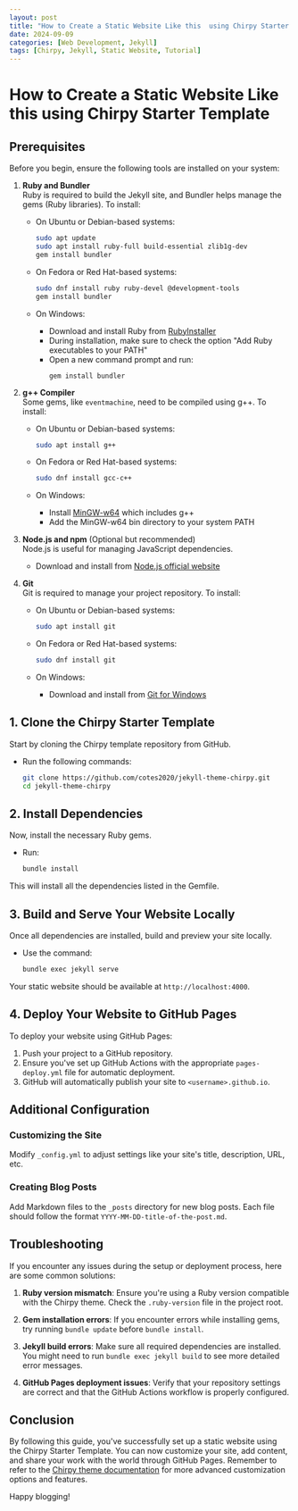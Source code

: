 ```yaml
---
layout: post
title: "How to Create a Static Website Like this  using Chirpy Starter Template"
date: 2024-09-09
categories: [Web Development, Jekyll]
tags: [Chirpy, Jekyll, Static Website, Tutorial]
---
```


# How to Create a Static Website Like this  using Chirpy Starter Template

## Prerequisites

Before you begin, ensure the following tools are installed on your system:

1. **Ruby and Bundler**  
   Ruby is required to build the Jekyll site, and Bundler helps manage the gems (Ruby libraries). To install:

   - On Ubuntu or Debian-based systems:
     ```bash
     sudo apt update
     sudo apt install ruby-full build-essential zlib1g-dev
     gem install bundler
     ```

   - On Fedora or Red Hat-based systems:
     ```bash
     sudo dnf install ruby ruby-devel @development-tools
     gem install bundler
     ```

   - On Windows:
     - Download and install Ruby from [RubyInstaller](https://rubyinstaller.org/)
     - During installation, make sure to check the option "Add Ruby executables to your PATH"
     - Open a new command prompt and run:
       ```
       gem install bundler
       ```

2. **g++ Compiler**  
   Some gems, like `eventmachine`, need to be compiled using g++. To install:

   - On Ubuntu or Debian-based systems:
     ```bash
     sudo apt install g++
     ```

   - On Fedora or Red Hat-based systems:
     ```bash
     sudo dnf install gcc-c++
     ```

   - On Windows:
     - Install [MinGW-w64](https://mingw-w64.org/doku.php/download) which includes g++
     - Add the MinGW-w64 bin directory to your system PATH

3. **Node.js and npm** (Optional but recommended)  
   Node.js is useful for managing JavaScript dependencies.
   - Download and install from [Node.js official website](https://nodejs.org/)

4. **Git**  
   Git is required to manage your project repository. To install:

   - On Ubuntu or Debian-based systems:
     ```bash
     sudo apt install git
     ```

   - On Fedora or Red Hat-based systems:
     ```bash
     sudo dnf install git
     ```

   - On Windows:
     - Download and install from [Git for Windows](https://gitforwindows.org/)

## 1. Clone the Chirpy Starter Template

Start by cloning the Chirpy template repository from GitHub.

- Run the following commands:
  ```bash
  git clone https://github.com/cotes2020/jekyll-theme-chirpy.git
  cd jekyll-theme-chirpy
  ```

## 2. Install Dependencies

Now, install the necessary Ruby gems.

- Run:
  ```bash
  bundle install
  ```
This will install all the dependencies listed in the Gemfile.

## 3. Build and Serve Your Website Locally

Once all dependencies are installed, build and preview your site locally.

- Use the command:
  ```bash
  bundle exec jekyll serve
  ```
Your static website should be available at `http://localhost:4000`.

## 4. Deploy Your Website to GitHub Pages

To deploy your website using GitHub Pages:

1. Push your project to a GitHub repository.
2. Ensure you've set up GitHub Actions with the appropriate `pages-deploy.yml` file for automatic deployment.
3. GitHub will automatically publish your site to `<username>.github.io`.

## Additional Configuration

### Customizing the Site
Modify `_config.yml` to adjust settings like your site's title, description, URL, etc.

### Creating Blog Posts
Add Markdown files to the `_posts` directory for new blog posts. Each file should follow the format `YYYY-MM-DD-title-of-the-post.md`.

## Troubleshooting

If you encounter any issues during the setup or deployment process, here are some common solutions:

1. **Ruby version mismatch**: Ensure you're using a Ruby version compatible with the Chirpy theme. Check the `.ruby-version` file in the project root.

2. **Gem installation errors**: If you encounter errors while installing gems, try running `bundle update` before `bundle install`.

3. **Jekyll build errors**: Make sure all required dependencies are installed. You might need to run `bundle exec jekyll build` to see more detailed error messages.

4. **GitHub Pages deployment issues**: Verify that your repository settings are correct and that the GitHub Actions workflow is properly configured.

## Conclusion

By following this guide, you've successfully set up a static website using the Chirpy Starter Template. You can now customize your site, add content, and share your work with the world through GitHub Pages. Remember to refer to the [Chirpy theme documentation](https://github.com/cotes2020/jekyll-theme-chirpy#documentation) for more advanced customization options and features.

Happy blogging!